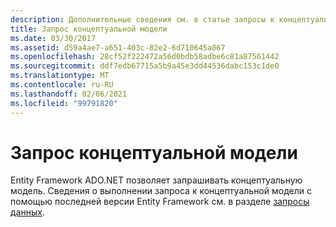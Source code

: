 ```yaml
---
description: Дополнительные сведения см. в статье запросы к концептуальной модели.
title: Запрос концептуальной модели
ms.date: 03/30/2017
ms.assetid: d59a4ae7-a651-403c-82e2-6d710645a867
ms.openlocfilehash: 28cf52f222472a56d0bdb58adbe6c81a87561442
ms.sourcegitcommit: ddf7edb67715a5b9a45e3dd44536dabc153c1de0
ms.translationtype: MT
ms.contentlocale: ru-RU
ms.lasthandoff: 02/06/2021
ms.locfileid: "99791820"
---
```

# <a name="querying-a-conceptual-model"></a>Запрос концептуальной модели

Entity Framework ADO.NET позволяет запрашивать концептуальную модель. Сведения о выполнении запроса к концептуальной модели с помощью последней версии Entity Framework см. в разделе [запросы данных](/ef/ef6/querying/index).
